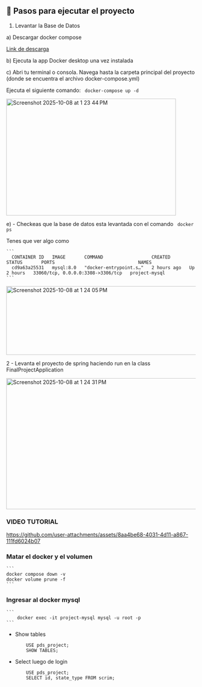 ## 🚀 Pasos para ejecutar el proyecto
1. Levantar la Base de Datos

a) Descargar docker compose

[Link de descarga](https://docs.docker.com/desktop/setup/install/windows-install/)

b) Ejecuta la app Docker desktop una vez instalada

c) Abri tu terminal o consola. Navega hasta la carpeta principal del proyecto (donde se encuentra el archivo docker-compose.yml)

Ejecuta el siguiente comando:
    ``` 
      docker-compose up -d
    ``` 

<img width="451" height="311" alt="Screenshot 2025-10-08 at 1 23 44 PM" src="https://github.com/user-attachments/assets/99fb4f9b-90f7-4d23-9ee5-7e56a35e7f8f" />

e) - Checkeas que la base de datos esta levantada con el comando 
    ``` 
      docker ps
    ``` 

Tenes que ver algo como

    ``` 
      CONTAINER ID   IMAGE       COMMAND                  CREATED       STATUS       PORTS                               NAMES
      cd9a63a25531   mysql:8.0   "docker-entrypoint.s…"   2 hours ago   Up 2 hours   33060/tcp, 0.0.0.0:3308->3306/tcp   project-mysql
    ``` 
    
<img width="1057" height="183" alt="Screenshot 2025-10-08 at 1 24 05 PM" src="https://github.com/user-attachments/assets/2bbfde34-ccea-4635-a5e1-dfb23cdab46e" />


2 - Levanta el proyecto de spring haciendo run en la class FinalProjectApplication


<img width="907" height="349" alt="Screenshot 2025-10-08 at 1 24 31 PM" src="https://github.com/user-attachments/assets/b69f0836-e7e2-4ebf-a10e-988efcbd8fce" />



### VIDEO TUTORIAL



https://github.com/user-attachments/assets/8aa4be68-4031-4d11-a867-111fd6024b07


### Matar el docker y el volumen

    ``` 
    docker compose down -v
    docker volume prune -f
    ``` 
### Ingresar al docker mysql

    ``` 
        docker exec -it project-mysql mysql -u root -p
    ```


- Show tables

   ``` 
       USE pds_project;
       SHOW TABLES;

   ```


 - Select luego de login

    ``` 
        USE pds_project;
        SELECT id, state_type FROM scrim;

    ```

